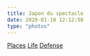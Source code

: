 ```yaml
---
title: Japon du spectacle
date: 2020-01-18 12:12:58
type: "photos"
---
```

<a href="https://yadi.sk/d/Ix6YOe3TwywQ6w" class="LinkCard">Places</a>
<a href="https://yadi.sk/d/d7kYHRyLip1BUA" class="LinkCard">Life</a>
<a href="https://yadi.sk/d/arSBB0sX5Ahllw" class="LinkCard">Defense</a>